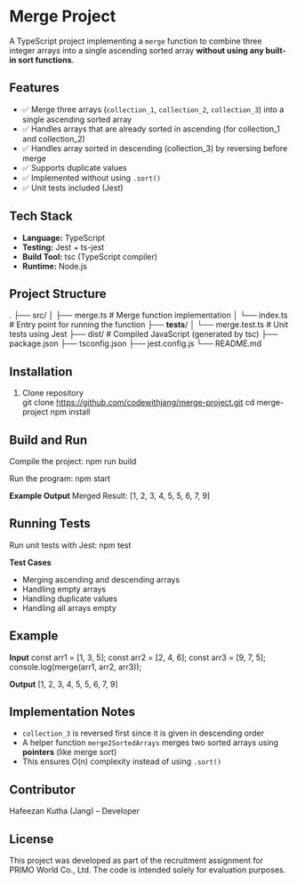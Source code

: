 # Merge Project
A TypeScript project implementing a `merge` function to combine three integer arrays into a single ascending sorted array **without using any built-in sort functions**.

## Features
- ✅ Merge three arrays (`collection_1`, `collection_2`, `collection_3`) into a single ascending sorted array
- ✅ Handles arrays that are already sorted in ascending (for collection_1 and collection_2)
- ✅ Handles array sorted in descending (collection_3) by reversing before merge
- ✅ Supports duplicate values
- ✅ Implemented without using `.sort()`
- ✅ Unit tests included (Jest)

## Tech Stack
- **Language:** TypeScript
- **Testing:** Jest + ts-jest
- **Build Tool:** tsc (TypeScript compiler)
- **Runtime:** Node.js

## Project Structure
.
├── src/
│ ├── merge.ts # Merge function implementation
│ └── index.ts # Entry point for running the function
├── __tests__/
│ └── merge.test.ts # Unit tests using Jest
├── dist/ # Compiled JavaScript (generated by tsc)
├── package.json
├── tsconfig.json
├── jest.config.js
└── README.md


## Installation
1. Clone repository  
   git clone https://github.com/codewithjang/merge-project.git
   cd merge-project
   npm install

## Build and Run
Compile the project:
   npm run build

Run the program:
   npm start

**Example Output**
Merged Result: [1, 2, 3, 4, 5, 5, 6, 7, 9]

## Running Tests
Run unit tests with Jest:
   npm test

**Test Cases**
- Merging ascending and descending arrays
- Handling empty arrays
- Handling duplicate values
- Handling all arrays empty

## Example
**Input**
const arr1 = [1, 3, 5];
const arr2 = [2, 4, 6];
const arr3 = [9, 7, 5];
console.log(merge(arr1, arr2, arr3));

**Output**
[1, 2, 3, 4, 5, 5, 6, 7, 9]

## Implementation Notes
- `collection_3` is reversed first since it is given in descending order
- A helper function `merge2SortedArrays` merges two sorted arrays using **pointers** (like merge sort)
- This ensures O(n) complexity instead of using `.sort()`

## Contributor
Hafeezan Kutha (Jang) – Developer

## License
This project was developed as part of the recruitment assignment for PRIMO World Co., Ltd.
The code is intended solely for evaluation purposes.
